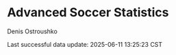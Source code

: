 # Advanced Soccer Statistics
Denis Ostroushko

<!-- gfm -->

Last successful data update: 2025-06-11 13:25:23 CST
